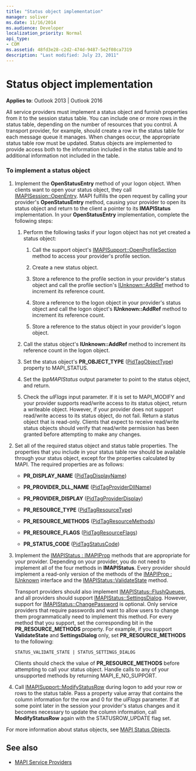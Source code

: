 ```yaml
---
title: "Status object implementation"
manager: soliver
ms.date: 11/16/2014
ms.audience: Developer
localization_priority: Normal
api_type:
- COM
ms.assetid: 48fd3e28-c2d2-474d-9487-5e2f08ca7319
description: "Last modified: July 23, 2011"
---
```


# Status object implementation

**Applies to**: Outlook 2013 | Outlook 2016 
  
All service providers must implement a status object and furnish properties from it to the session status table. You can include one or more rows in the status table, depending on the number of resources that you control. A transport provider, for example, should create a row in the status table for each message queue it manages. When changes occur, the appropriate status table row must be updated. Status objects are implemented to provide access both to the information included in the status table and to additional information not included in the table.
  
### To implement a status object

1. Implement the **OpenStatusEntry** method of your logon object. When clients want to open your status object, they call [IMAPISession::OpenEntry](imapisession-openentry.md). MAPI fulfills the open request by calling your provider's **OpenStatusEntry** method, causing your provider to open its status object and return to the client a pointer to its **IMAPIStatus** implementation. In your **OpenStatusEntry** implementation, complete the following steps: 
    
   1. Perform the following tasks if your logon object has not yet created a status object:
    
      1. Call the support object's [IMAPISupport::OpenProfileSection](imapisupport-openprofilesection.md) method to access your provider's profile section. 
          
      2. Create a new status object.
          
      3. Store a reference to the profile section in your provider's status object and call the profile section's [IUnknown::AddRef](https://msdn.microsoft.com/library/b4316efd-73d4-4995-b898-8025a316ba63%28Office.15%29.aspx) method to increment its reference count. 
          
      4. Store a reference to the logon object in your provider's status object and call the logon object's **IUnknown::AddRef** method to increment its reference count. 
          
      5. Store a reference to the status object in your provider's logon object.
    
   2. Call the status object's **IUnknown::AddRef** method to increment its reference count in the logon object. 
    
   3. Set the status object's **PR_OBJECT_TYPE** ([PidTagObjectType](pidtagobjecttype-canonical-property.md)) property to MAPI_STATUS.
    
   4. Set the  _lppMAPIStatus_ output parameter to point to the status object, and return. 
    
   5. Check the  _ulFlags_ input parameter. If it is set to MAPI_MODIFY and your provider supports read/write access to its status object, return a writeable object. However, if your provider does not support read/write access to its status object, do not fail. Return a status object that is read-only. Clients that expect to receive read/write status objects should verify that read/write permission has been granted before attempting to make any changes. 
    
2. Set all of the required status object and status table properties. The properties that you include in your status table row should be available through your status object, except for the properties calculated by MAPI. The required properties are as follows:
    
   - **PR_DISPLAY_NAME** ([PidTagDisplayName](pidtagdisplayname-canonical-property.md))
    
   - **PR_PROVIDER_DLL_NAME** ([PidTagProviderDllName](pidtagproviderdllname-canonical-property.md))
    
   - **PR_PROVIDER_DISPLAY** ([PidTagProviderDisplay](pidtagproviderdisplay-canonical-property.md))
    
   - **PR_RESOURCE_TYPE** ([PidTagResourceType](pidtagresourcetype-canonical-property.md))
    
   - **PR_RESOURCE_METHODS** ([PidTagResourceMethods](pidtagresourcemethods-canonical-property.md))
    
   - **PR_RESOURCE_FLAGS** ([PidTagResourceFlags](pidtagresourceflags-canonical-property.md))
    
   - **PR_STATUS_CODE** ([PidTagStatusCode](pidtagstatuscode-canonical-property.md))
    
3. Implement the [IMAPIStatus : IMAPIProp](imapistatusimapiprop.md) methods that are appropriate for your provider. Depending on your provider, you do not need to implement all of the four methods in **IMAPIStatus**. Every provider should implement a read-only version of the methods of the [IMAPIProp : IUnknown](imapipropiunknown.md) interface and the [IMAPIStatus::ValidateState](imapistatus-validatestate.md) method. 

   Transport providers should also implement [IMAPIStatus::FlushQueues](imapistatus-flushqueues.md), and all providers should support [IMAPIStatus::SettingsDialog](imapistatus-settingsdialog.md). However, support for [IMAPIStatus::ChangePassword](imapistatus-changepassword.md) is optional. Only service providers that require passwords and want to allow users to change them programmatically need to implement this method. For every method that you support, set the corresponding bit in the **PR_RESOURCE_METHODS** property. For example, if you support **ValidateState** and **SettingsDialog** only, set **PR_RESOURCE_METHODS** to the following: 
    
   `STATUS_VALIDATE_STATE | STATUS_SETTINGS_DIALOG`
    
   Clients should check the value of **PR_RESOURCE_METHODS** before attempting to call your status object. Handle calls to any of your unsupported methods by returning MAPI_E_NO_SUPPORT. 
    
4. Call [IMAPISupport::ModifyStatusRow](imapisupport-modifystatusrow.md) during logon to add your row or rows to the status table. Pass a property value array that contains the column information for the row and 0 for the  _ulFlags_ parameter. If at some point later in the session your provider's status changes and it becomes necessary to update the column information, call **ModifyStatusRow** again with the STATUSROW_UPDATE flag set. 
    
For more information about status objects, see [MAPI Status Objects](mapi-status-objects.md).
  
## See also

- [MAPI Service Providers](mapi-service-providers.md)

